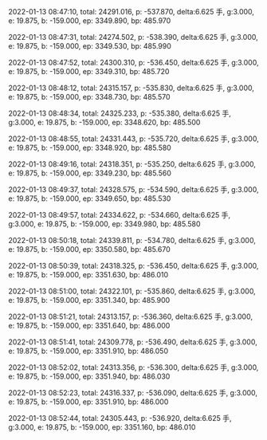 2022-01-13 08:47:10, total: 24291.016, p: -537.870, delta:6.625 手, g:3.000, e: 19.875, b: -159.000, ep: 3349.890, bp: 485.970

2022-01-13 08:47:31, total: 24274.502, p: -538.390, delta:6.625 手, g:3.000, e: 19.875, b: -159.000, ep: 3349.530, bp: 485.990

2022-01-13 08:47:52, total: 24300.310, p: -536.450, delta:6.625 手, g:3.000, e: 19.875, b: -159.000, ep: 3349.310, bp: 485.720

2022-01-13 08:48:12, total: 24315.157, p: -535.830, delta:6.625 手, g:3.000, e: 19.875, b: -159.000, ep: 3348.730, bp: 485.570

2022-01-13 08:48:34, total: 24325.233, p: -535.380, delta:6.625 手, g:3.000, e: 19.875, b: -159.000, ep: 3348.620, bp: 485.500

2022-01-13 08:48:55, total: 24331.443, p: -535.720, delta:6.625 手, g:3.000, e: 19.875, b: -159.000, ep: 3348.920, bp: 485.580

2022-01-13 08:49:16, total: 24318.351, p: -535.250, delta:6.625 手, g:3.000, e: 19.875, b: -159.000, ep: 3349.230, bp: 485.560

2022-01-13 08:49:37, total: 24328.575, p: -534.590, delta:6.625 手, g:3.000, e: 19.875, b: -159.000, ep: 3349.650, bp: 485.530

2022-01-13 08:49:57, total: 24334.622, p: -534.660, delta:6.625 手, g:3.000, e: 19.875, b: -159.000, ep: 3349.980, bp: 485.580

2022-01-13 08:50:18, total: 24339.811, p: -534.780, delta:6.625 手, g:3.000, e: 19.875, b: -159.000, ep: 3350.580, bp: 485.670

2022-01-13 08:50:39, total: 24318.325, p: -536.450, delta:6.625 手, g:3.000, e: 19.875, b: -159.000, ep: 3351.630, bp: 486.010

2022-01-13 08:51:00, total: 24322.101, p: -535.860, delta:6.625 手, g:3.000, e: 19.875, b: -159.000, ep: 3351.340, bp: 485.900

2022-01-13 08:51:21, total: 24313.157, p: -536.360, delta:6.625 手, g:3.000, e: 19.875, b: -159.000, ep: 3351.640, bp: 486.000

2022-01-13 08:51:41, total: 24309.778, p: -536.490, delta:6.625 手, g:3.000, e: 19.875, b: -159.000, ep: 3351.910, bp: 486.050

2022-01-13 08:52:02, total: 24313.356, p: -536.300, delta:6.625 手, g:3.000, e: 19.875, b: -159.000, ep: 3351.940, bp: 486.030

2022-01-13 08:52:23, total: 24316.337, p: -536.090, delta:6.625 手, g:3.000, e: 19.875, b: -159.000, ep: 3351.910, bp: 486.000

2022-01-13 08:52:44, total: 24305.443, p: -536.920, delta:6.625 手, g:3.000, e: 19.875, b: -159.000, ep: 3351.160, bp: 486.010
